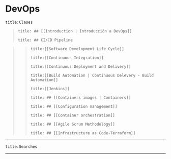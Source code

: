 <div class="head"><h1>DevOps</h1></div>

````ad-danger
title:Clases
````
> ```ad-example
> title: ## [[Introduction | Introducción a DevOps]]
>```
> ```ad-example
> title: ## CI/CD Pipeline
>```

>>```ad-tip
>>title:[[Software Development Life Cycle]]
>>```
>>```ad-tip
>>title:[[Continuous Integration]]
>>```
>>```ad-tip
>>title:[[Continuous Deployment and Delivery]]
>>```
>>```ad-tip
>>title:[[Build Automation | Continuous Delevery - Build Automation]]
>>```
>>```ad-tip
>>title:[[Jenkins]]
>>```
>> ```ad-tip
> >title: ## [[Containers images | Containers]]
>>```
>> ```ad-tip
> >title: ## [[Configuration management]]
>>```
>> ```ad-tip
> >title: ## [[Container orchestration]]
>>```
>> ```ad-tip
> >title: ## [[Agile Scrum Methodology]]
>>```
>> ```ad-tip
> >title: ## [[Infrastructure as Code-Terraform]]
>>```
<hr> 

````ad-danger
title:Searches
````
<hr>